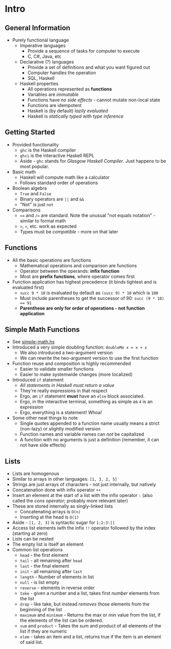 # Intro
## General Information
- Purely functional language
  - Imperative languages
    - Provide a sequence of tasks for computer to execute
    - C, C#, Java, etc
  - Declarative (?) languages
    - Provide a set of definitions and what you want figured out
    - Computer handles the operation
    - SQL, Haskell
  - Haskell properties
    - All operations represented as **functions**
    - Variables are _immutable_
    - Functions have _no side effects_ - cannot mutate non-local state
    - Functions are idempotent
    - Haskell is (by default) _lazily evaluated_
    - Haskell is _statically typed_ with _type inference_

## Getting Started
- Provided functionality
  - `ghc` is the Haskell compiler
  - `ghci` is the interactive Haskell REPL
  - Aside - `ghc` stands for _Glasgow Haskell Compiler_. Just happens to be most popular.
- Basic math
  - Haskell will compute math like a calculator
  - Follows standard order of operations
- Boolean algebra
  - `True` and `False`
  - Binary operators are `||` and `&&`
  - "Not" is just `not`
- Comparisons
  - `==` and `/=` are standard. Note the unusual "not equals notation" - similar to formal math
  - `>`, `<`, etc. work as expected
  - Types must be _compatible_ - more on that later

## Functions
- All the basic operations are functions
  - Mathematical operations and comparison are functions
  - Operator between the operands: **infix function**
  - Most are **prefix functions**, where operator comes first
- Function application has highest precedence (it binds tightest and is evaluated first)
  - `succ 9 * 10` is evaluated by default as `(succ 9) * 10` which is `100`
  - Must include parentheses to get the successor of 90: `succ (9 * 10) == 91`
  - **Parenthese are only for order of operations - not function application**

## Simple Math Functions
- See [simple-math.hs](../code/simple-math.hs)
- Introduced a very simple doubling function: `doubleMe x = x + x`
  - We also introduced a two-argument version
  - We can rewrite the two-argument version to use the first function
- Function reuse and composition is highly recommended
  - Easier to validate smaller functions
  - Easier to make systemwide changes (more localized)
- Introduced `if` statement
  - _All statements in Haskell must return a value_
  - They're really expressions in that respect
  - Ergo, an `if` statement **must** have an `else` block associated.
  - Ergo, in the interactive terminal, something as simple as `4` is an expression
  - Ergo, everything is a statement! Whoa!
- Some other neat things to note
  - Single quotes appended to a function name usually means a strict (non-lazy) or slightly modified version
  - Function names and variable names can _not_ be capitalized
  - A function with no arguments is just a definition (remember, it can not have side effects)

## Lists
- Lists are homogenous
- Similar to arrays in other languages: `[1, 3, 2, 5]`
- Strings are just arrays of characters - not just internally, but natively
- Concatenation done with infix operator `++`
- Insert an element at the start of a list with the infix operator `:` (also called the _cons operator_; probably more relevant later)
- These are stored internally as singly-linked lists
  - Concatenating arrays is `O(n)`
  - Inserting at the head is `O(1)`
- Aside - `[1, 2, 3]` is syntactic sugar for `1:2:3:[]`
- Access list elements iwth the infix `!!` operator followed by the index (starting at zero)
- Lists can be nested
- The empty list is itself an element
- Common list operations
  - `head` - the first element
  - `tail` - all remaining after `head`
  - `last` - the final element
  - `init` - all remaining after `last`
  - `length` - Number of elements in list
  - `null` - is list empty
  - `reverse` - elements in reverse order
  - `take` - given a number and a list, takes first _number_ elements from the list
  - `drop` - like take, but instead _removes_ those elements from the beginning of the list
  - `maximum` and `minimum` - Returns the max or min value from the list, if the elements of the list can be ordered.
  - `sum` and `product` - Takes the sum and product of all elements of the list if they are numeric
  - `elem` - takes an item and a list, returns true if the item is an element of said list.

